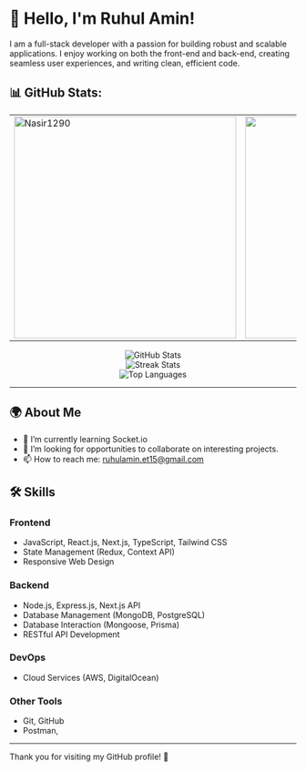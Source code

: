 # 👋 Hello, I'm Ruhul Amin!

I am a full-stack developer with a passion for building robust and scalable applications. I enjoy working on both the front-end and back-end, creating seamless user experiences, and writing clean, efficient code.

## 📊 GitHub Stats:

<table>
  <tr>
    <td>
      <a href="https://github.com/ruhulamin-et15/github-readme-streak-stats" title="Go to Source">
        <img align="center" width=390 src="https://github-readme-streak-stats.herokuapp.com/?user=ruhulamin-et15&theme=react&border=61dafb&hide_border=true" alt="Nasir1290" />
      </a>
    </td>
    <td>
      <a href="https://github.com/ruhulamin-et15/github-readme-stats" title="Go to Source">
        <img align="center" width=390 src="https://github-readme-stats.vercel.app/api?username=ruhulamin-et15&show_icons=true&theme=react&border_color=61dafb&hide_border=true" />
      </a>
    </td>
  </tr>
</table>
<p align="center">
    <img src="https://github-readme-stats.vercel.app/api?username=ruhulamin-et15&theme=dark&hide_border=false&include_all_commits=true&count_private=false" alt="GitHub Stats" /><br/>
    <img src="https://github-readme-streak-stats.herokuapp.com/?user=ruhulamin-et15&theme=dark&hide_border=false" alt="Streak Stats" /><br/>
    <img src="https://github-readme-stats.vercel.app/api/top-langs/?username=ruhulamin-et15&theme=dark&hide_border=false&include_all_commits=true&count_private=true&layout=compact" alt="Top Languages" />
</p>

---

## 🌍 About Me

- 🌱 I’m currently learning Socket.io
- 💼 I’m looking for opportunities to collaborate on interesting projects.
- 📫 How to reach me: ruhulamin.et15@gmail.com




## 🛠️ Skills

### Frontend

- JavaScript, React.js, Next.js, TypeScript, Tailwind CSS
- State Management (Redux, Context API)
- Responsive Web Design

### Backend

- Node.js, Express.js, Next.js API
- Database Management (MongoDB, PostgreSQL)
- Database Interaction (Mongoose, Prisma)
- RESTful API Development

### DevOps

- Cloud Services (AWS, DigitalOcean)

### Other Tools

- Git, GitHub
- Postman,

---

Thank you for visiting my GitHub profile! 🌟
